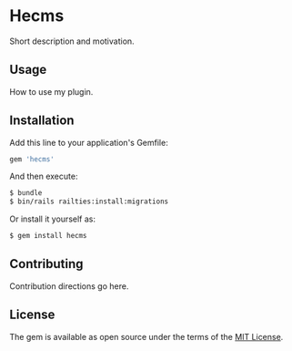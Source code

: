# Hecms
Short description and motivation.

## Usage
How to use my plugin.

## Installation
Add this line to your application's Gemfile:

```ruby
gem 'hecms'
```

And then execute:
```bash
$ bundle
$ bin/rails railties:install:migrations
```

Or install it yourself as:
```bash
$ gem install hecms
```

## Contributing
Contribution directions go here.

## License
The gem is available as open source under the terms of the [MIT License](https://opensource.org/licenses/MIT).
